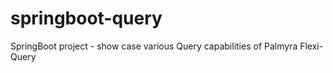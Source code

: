# springboot-query
SpringBoot project - show case various Query capabilities of Palmyra Flexi-Query
